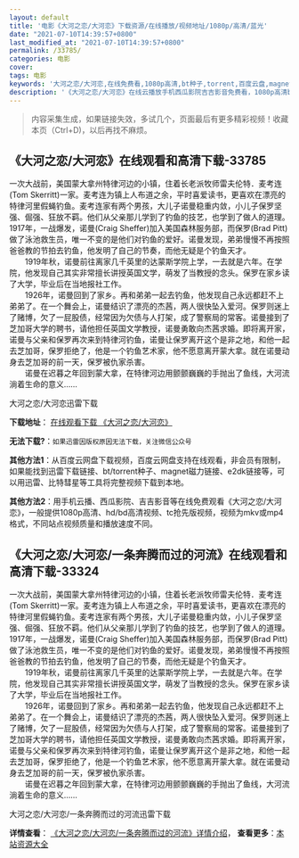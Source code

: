 ```yaml
---
layout: default
title: '电影《大河之恋/大河恋》下载资源/在线播放/视频地址/1080p/高清/蓝光'
date: "2021-07-10T14:39:57+0800"
last_modified_at: "2021-07-10T14:39:57+0800"
permalink: /33785/
categories: 电影
cover:
tags: 电影
keywords: '大河之恋/大河恋,在线免费看,1080p高清,bt种子,torrent,百度云盘,magnet,磁力链,迅雷下载资源'
description: '《大河之恋/大河恋》在线云播放手机西瓜影院吉吉影音免费看，1080p高清bd/hd未删减完整版和tc抢先枪版，mkv/mp4格式，附带bt/torrent种子、magnet/磁力链、百度云盘、网盘资源迅雷下载链接'
---
```


>内容采集生成，如果链接失效，多试几个，页面最后有更多精彩视频！收藏本页（Ctrl+D)，以后再找不麻烦。


## 《大河之恋/大河恋》在线观看和高清下载-33785

一次大战前，美国蒙大拿州特律河边的小镇，住着长老派牧师雷夫伦特．麦考连(Tom Skerritt)一家。麦考连为镇上人布道之余，平时喜爱读书，更喜欢在漂亮的特律河里假蝇钓鱼。麦考连家有两个男孩，大儿子诺曼稳重内敛，小儿子保罗坚强、倔强、狂放不羁。他们从父亲那儿学到了钓鱼的技艺，也学到了做人的道理。1917年，一战爆发，诺曼(Craig Sheffer)加入美国森林服务部，而保罗(Brad Pitt)做了泳池救生员，唯一不变的是他们对钓鱼的爱好。诺曼发现，弟弟慢慢不再按照爸爸教的节拍去钓鱼，他发明了自己的节奏，而他无疑是个钓鱼天才。<br />　　1919年秋，诺曼前往离家几千英里的达蒙斯学院上学，一去就是六年。在学院，他发现自己其实非常擅长讲授英国文学，萌发了当教授的念头。保罗在家乡读了大学，毕业后在当地报社工作。<br />　　1926年，诺曼回到了家乡。再和弟弟一起去钓鱼，他发现自己永远都赶不上弟弟了。在一个舞会上，诺曼结识了漂亮的杰茜，两人很快坠入爱河。保罗则迷上了赌博，欠了一屁股债，经常因为欠债与人打架，成了警察局的常客。诺曼接到了芝加哥大学的聘书，请他担任英国文学教授，诺曼勇敢向杰茜求婚。即将离开家，诺曼与父亲和保罗再次来到特律河钓鱼，诺曼让保罗离开这个是非之地，和他一起去芝加哥，保罗拒绝了，他是一个钓鱼艺术家，他不愿意离开蒙大拿。就在诺曼动身去芝加哥的前一天，保罗被仇家杀害。<br />　　诺曼在迟暮之年回到蒙大拿，在特律河边用颤颤巍巍的手抛出了鱼线，大河流淌着生命的意义&hellip;…


大河之恋/大河恋迅雷下载

**下载地址**： [在线观看下载 《大河之恋/大河恋》](https://www.993dy.com//vod-detail-id-15100.html) 


**无法下载?**：`如果迅雷因版权原因无法下载，关注微信公众号 `

**其他方法1**：从百度云网盘下载视频，百度云网盘支持在线观看，非会员有限制，如果能找到迅雷下载链接、bt/torrent种子、magnet磁力链接、e2dk链接等，可以用迅雷、比特彗星等工具将完整视频下载到本地。

**其他方法2**：用手机云播、西瓜影院、吉吉影音等在线免费观看《大河之恋/大河恋》，一般提供1080p高清、hd/bd高清视频、tc抢先版视频，视频为mkv或mp4格式，不同站点视频质量和播放速度不同。


## 《大河之恋/大河恋/一条奔腾而过的河流》在线观看和高清下载-33324

一次大战前，美国蒙大拿州特律河边的小镇，住着长老派牧师雷夫伦特．麦考连(Tom Skerritt)一家。麦考连为镇上人布道之余，平时喜爱读书，更喜欢在漂亮的特律河里假蝇钓鱼。麦考连家有两个男孩，大儿子诺曼稳重内敛，小儿子保罗坚强、倔强、狂放不羁。他们从父亲那儿学到了钓鱼的技艺，也学到了做人的道理。1917年，一战爆发，诺曼(Craig Sheffer)加入美国森林服务部，而保罗(Brad Pitt)做了泳池救生员，唯一不变的是他们对钓鱼的爱好。诺曼发现，弟弟慢慢不再按照爸爸教的节拍去钓鱼，他发明了自己的节奏，而他无疑是个钓鱼天才。<br />　　1919年秋，诺曼前往离家几千英里的达蒙斯学院上学，一去就是六年。在学院，他发现自己其实非常擅长讲授英国文学，萌发了当教授的念头。保罗在家乡读了大学，毕业后在当地报社工作。<br />　　1926年，诺曼回到了家乡。再和弟弟一起去钓鱼，他发现自己永远都赶不上弟弟了。在一个舞会上，诺曼结识了漂亮的杰茜，两人很快坠入爱河。保罗则迷上了赌博，欠了一屁股债，经常因为欠债与人打架，成了警察局的常客。诺曼接到了芝加哥大学的聘书，请他担任英国文学教授，诺曼勇敢向杰茜求婚。即将离开家，诺曼与父亲和保罗再次来到特律河钓鱼，诺曼让保罗离开这个是非之地，和他一起去芝加哥，保罗拒绝了，他是一个钓鱼艺术家，他不愿意离开蒙大拿。就在诺曼动身去芝加哥的前一天，保罗被仇家杀害。<br />　　诺曼在迟暮之年回到蒙大拿，在特律河边用颤颤巍巍的手抛出了鱼线，大河流淌着生命的意义&hellip;…


大河之恋/大河恋/一条奔腾而过的河流迅雷下载

**详情查看**： [《大河之恋/大河恋/一条奔腾而过的河流》详情介绍](/movie/33324/)， **查看更多**：[本站资源大全](/movie/t/all/)

